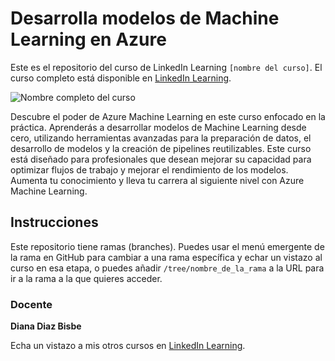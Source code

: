 # Desarrolla modelos de Machine Learning en Azure

Este es el repositorio del curso de LinkedIn Learning `[nombre del curso]`. El curso completo está disponible en [LinkedIn Learning][lil-course-url].

![Nombre completo del curso][lil-thumbnail-url] 

Descubre el poder de Azure Machine Learning en este curso enfocado en la práctica. Aprenderás a desarrollar modelos de Machine Learning desde cero, utilizando herramientas avanzadas para la preparación de datos, el desarrollo de modelos y la creación de pipelines reutilizables. Este curso está diseñado para profesionales que desean mejorar su capacidad para optimizar flujos de trabajo y mejorar el rendimiento de los modelos. Aumenta tu conocimiento y lleva tu carrera al siguiente nivel con Azure Machine Learning.

## Instrucciones

Este repositorio tiene ramas (branches). Puedes usar el menú emergente de la rama en GitHub para cambiar a una rama específica y echar un vistazo al curso en esa etapa, o puedes añadir `/tree/nombre_de_la_rama` a la URL para ir a la rama a la que quieres acceder.

### Docente

**Diana Diaz Bisbe**

Echa un vistazo a mis otros cursos en [LinkedIn Learning](https://www.linkedin.com/learning/instructors/diana-diaz-bisbe).

[0]: # (Replace these placeholder URLs with actual course URLs)
[lil-course-url]: https://www.linkedin.com
[lil-thumbnail-url]: https:

[1]: # (End of ES-Instruction ###############################################################################################)
